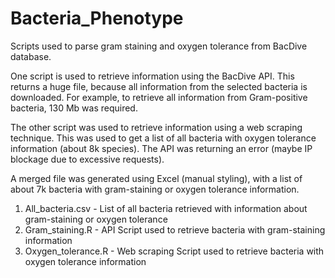 # Bacteria_Phenotype
Scripts used to parse gram staining and oxygen tolerance from BacDive database.

One script is used to retrieve information using the BacDive API. This returns a huge file, because all information from the selected bacteria is downloaded. For example, to retrieve all information from Gram-positive bacteria, 130 Mb was required. 

The other script was used to retrieve information using a web scraping technique. This was used to get a list of all bacteria with oxygen tolerance information (about 8k species). The API was returning an error (maybe IP blockage due to excessive requests).

A merged file was generated using Excel (manual styling), with a list of about 7k bacteria with gram-staining or oxygen tolerance information.

1. All_bacteria.csv - List of all bacteria retrieved with information about gram-staining or oxygen tolerance
2. Gram_staining.R - API Script used to retrieve bacteria with gram-staining information
3. Oxygen_tolerance.R - Web scraping Script used to retrieve bacteria with oxygen tolerance information
